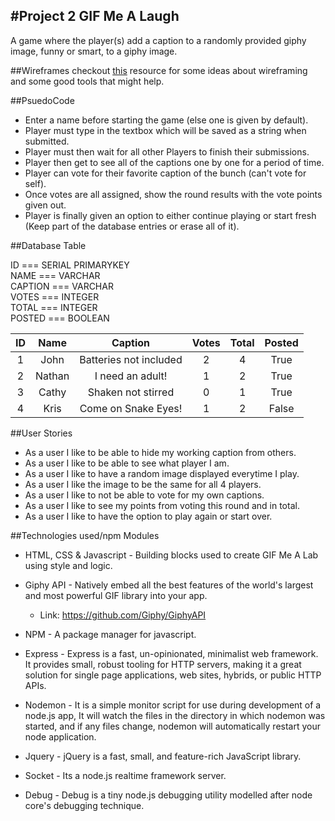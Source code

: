 #Project 2 GIF Me A Laugh
-----------------------
A game where the player(s) add a caption to a randomly provided giphy image, funny or smart, to a giphy image.

##Wireframes
checkout [this](https://webdesign.tutsplus.com/articles/a-beginners-guide-to-wireframing--webdesign-7399) resource for some ideas about wireframing and some good tools that might help.

##PsuedoCode
* Enter a name before starting the game (else one is given by default).
* Player must type in the textbox which will be saved as a string when submitted.
* Player must then wait for all other Players to finish their submissions.
* Player then get to see all of the captions one by one for a period of time.
* Player can vote for their favorite caption of the bunch (can't vote for self).
* Once votes are all assigned, show the round results with the vote points given out.
* Player is finally given an option to either continue playing or start fresh (Keep part of the database entries or erase all of it).

##Database Table

ID === SERIAL PRIMARYKEY 	</br>
NAME === VARCHAR				</br>
CAPTION === VARCHAR			</br>
VOTES === INTEGER			</br>
TOTAL === INTEGER			</br>
POSTED === BOOLEAN			</br>

| ID |  Name  | Caption                | Votes | Total | Posted |
|:--:|:------:|:----------------------:|:-----:|:-----:|:------:|
|  1 | John   | Batteries not included |   2   |   4   |  True  |
|  2 | Nathan | I need an adult!       |   1   |   2   |  True  |
|  3 | Cathy  | Shaken not stirred     |   0   |   1   |  True  |
|  4 | Kris   | Come on Snake Eyes!    |   1   |   2   |  False |

##User Stories
* As a user I like to be able to hide my working caption from others.
* As a user I like to be able to see what player I am.
* As a user I like to have a random image displayed everytime I play.
* As a user I like the image to be the same for all 4 players.
* As a user I like to not be able to vote for my own captions.
* As a user I like to see my points from voting this round and in total.
* As a user I like to have the option to play again or start over.		

##Technologies used/npm Modules
* HTML, CSS & Javascript - Building blocks used to create GIF Me A Lab using style and logic.

* Giphy API - Natively embed all the best features of the world's largest and most powerful GIF library into your app.
	* Link: https://github.com/Giphy/GiphyAPI

* NPM - A package manager for javascript.

* Express - Express is a fast, un-opinionated, minimalist web framework. It provides small, robust tooling for HTTP servers, making it a great solution for single page applications, web sites, hybrids, or public HTTP APIs.

* Nodemon - It is a simple monitor script for use during development of a node.js app, It will watch the files in the directory in which nodemon was started, and if any files change, nodemon will automatically restart your node application.

* Jquery - jQuery is a fast, small, and feature-rich JavaScript library.

* Socket - Its a node.js realtime framework server.

* Debug - Debug is a tiny node.js debugging utility modelled after node core's debugging technique.